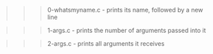 >>> 0-whatsmyname.c
	- prints its name, followed by a new line

>>> 1-args.c
	- prints the number of arguments passed into it

>>> 2-args.c
	- prints all arguments it receives
